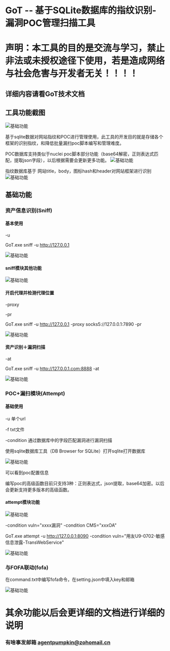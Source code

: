 # GoT -- 基于SQLite数据库的指纹识别-漏洞POC管理扫描工具

# 声明：本工具的目的是交流与学习，禁止非法或未授权途径下使用，若是造成网络与社会危害与开发者无关！！！！

## 详细内容请看GoT技术文档 

## 工具功能截图
![基础功能](https://github.com/AgentVirus/GoT/blob/master/%E5%9B%BE%E7%89%87/1.jpg)

基于sqlite数据对网站指纹和POC进行管理使用，此工具的开发目的就是存储各个框架的识别指纹，和降低批量漏扫poc脚本编写和管理难度。

POC数据库支持类似于nuclei poc脚本部分功能（base64解密，正则表达式匹配，提取json字段），以后根据需要会更新更多功能。
![基础功能](https://github.com/AgentVirus/GoT/blob/master/%E5%9B%BE%E7%89%87/poc.jpg )

指纹数据库基于 网站title，body，图标hash和header对网站框架进行识别
![基础功能](https://github.com/AgentVirus/GoT/blob/master/%E5%9B%BE%E7%89%87/指纹.jpg )

## 基础功能

### 资产信息识别(Sniff)

#### 基本使用

-u

GoT.exe sniff -u http://127.0.0.1

![基础功能](https://github.com/AgentVirus/GoT/blob/master/%E5%9B%BE%E7%89%87/3.jpg)

#### sniff模块其他功能

![基础功能](https://github.com/AgentVirus/GoT/blob/master/%E5%9B%BE%E7%89%87/4.jpg)

#### 开启代理并检测代理位置

-proxy

-pr

GoT.exe sniff -u http://127.0.0.1 -proxy socks5://127.0.0.1:7890 -pr

![基础功能](https://github.com/AgentVirus/GoT/blob/master/%E5%9B%BE%E7%89%87/5.jpg)

#### 资产识别＋漏洞扫描

-at

GoT.exe sniff -u http://127.0.0.1.com:8888 -at

![基础功能](https://github.com/AgentVirus/GoT/blob/master/%E5%9B%BE%E7%89%87/6.jpg)

### POC+漏扫模块(Attempt)

#### 基础使用

-u 单个url

-f txt文件

-condition 通过数据库中的字段匹配漏洞进行漏洞扫描

使用sqlite数据库工具（DB Browser for SQLite）打开sqlite打开数据库

![基础功能](https://github.com/AgentVirus/GoT/blob/master/%E5%9B%BE%E7%89%87/7.jpg)

可以看到poc配置信息

编写poc的高级函数目前只支持3种：正则表达式，json提取，base64加密。以后会更新支持更多版本的高级函数。

#### attempt模块功能

![基础功能](https://github.com/AgentVirus/GoT/blob/master/%E5%9B%BE%E7%89%87/8.jpg)

-condition vuln="xxxx漏洞"
-condition CMS="xxxOA"

GoT.exe attempt -u http://127.0.0.1:8090  -condition vuln="用友U9-0702-敏感信息泄露-TransWebService" 

![基础功能](https://github.com/AgentVirus/GoT/blob/master/%E5%9B%BE%E7%89%87/9.jpg)

### 与FOFA联动(fofa)

在command.txt中编写fofa命令，在setting.json中填入key和邮箱

![基础功能](https://github.com/AgentVirus/GoT/blob/master/%E5%9B%BE%E7%89%87/12.jpg)

# 其余功能以后会更详细的文档进行详细的说明

### 有啥事发邮箱 agentpumpkin@zohomail.cn
